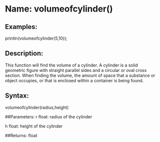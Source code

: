# Name: volumeofcylinder()

## Examples:
println(volumeofcylinder(5,10));

## Description:
This function will find the volume of a cylinder. A cylinder is a solid geometric figure with straight parallel sides and a circular or oval cross section. When finding the volume, the amount of space that a substance or object occupies, or that is enclosed within a container is being found. 

## Syntax:
volumeofcylinder(radius,height)

##Parameters: 
r     float: radius of the cylinder

h     float: height of the cylinder

##Returns:
float


